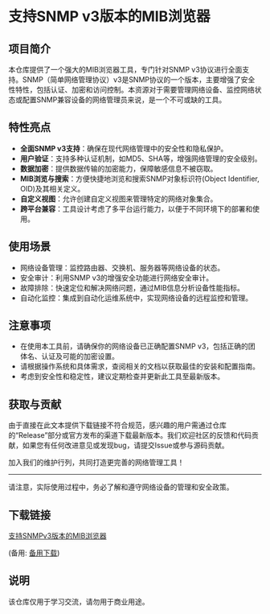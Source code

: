# 支持SNMP v3版本的MIB浏览器

## 项目简介
本仓库提供了一个强大的MIB浏览器工具，专门针对SNMP v3协议进行全面支持。SNMP（简单网络管理协议）v3是SNMP协议的一个版本，主要增强了安全性特性，包括认证、加密和访问控制。本资源对于需要管理网络设备、监控网络状态或配置SNMP兼容设备的网络管理员来说，是一个不可或缺的工具。

## 特性亮点
- **全面SNMP v3支持**：确保在现代网络管理中的安全性和隐私保护。
- **用户验证**：支持多种认证机制，如MD5、SHA等，增强网络管理的安全级别。
- **数据加密**：提供数据传输的加密能力，保障敏感信息不被窃取。
- **MIB浏览与搜索**：方便快捷地浏览和搜索SNMP对象标识符(Object Identifier, OID)及其相关定义。
- **自定义视图**：允许创建自定义视图来管理特定的网络对象集合。
- **跨平台兼容**：工具设计考虑了多平台运行能力，以便于不同环境下的部署和使用。

## 使用场景
- 网络设备管理：监控路由器、交换机、服务器等网络设备的状态。
- 安全审计：利用SNMP v3的增强安全功能进行网络安全审计。
- 故障排除：快速定位和解决网络问题，通过MIB信息分析设备性能指标。
- 自动化监控：集成到自动化运维系统中，实现网络设备的远程监控和管理。

## 注意事项
- 在使用本工具前，请确保你的网络设备已正确配置SNMP v3，包括正确的团体名、认证及可能的加密设置。
- 请根据操作系统和具体需求，查阅相关的文档以获取最佳的安装和配置指南。
- 考虑到安全性和稳定性，建议定期检查并更新此工具至最新版本。

## 获取与贡献
由于直接在此文本提供下载链接不符合规范，感兴趣的用户需通过仓库的“Release”部分或官方发布的渠道下载最新版本。我们欢迎社区的反馈和代码贡献，如果您有任何改进意见或发现bug，请提交Issue或参与源码贡献。

加入我们的维护行列，共同打造更完善的网络管理工具！

---

请注意，实际使用过程中，务必了解和遵守网络设备的管理和安全政策。

## 下载链接
[支持SNMPv3版本的MIB浏览器](https://pan.quark.cn/s/8abcb08aa072) 

(备用: [备用下载](https://pan.baidu.com/s/1J28kQ20cH-CewTV4QcO44A?pwd=1234))

## 说明

该仓库仅用于学习交流，请勿用于商业用途。
